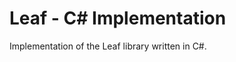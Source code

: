 Leaf - C# Implementation
========================

Implementation of the Leaf library written in C#.

